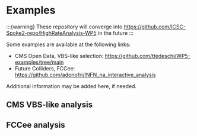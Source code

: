# Examples
:::{warning}
These repository will converge into https://github.com/ICSC-Spoke2-repo/HighRateAnalysis-WP5 in the future
:::

Some examples are available at the following links:
- CMS Open Data, VBS-like selection: https://github.com/ttedeschi/WP5-examples/tree/main
- Future Colliders, FCCee: https://github.com/adonofri/INFN_na_interactive_analysis

Additional information may be added here, if needed.

## CMS VBS-like analysis

## FCCee analysis
